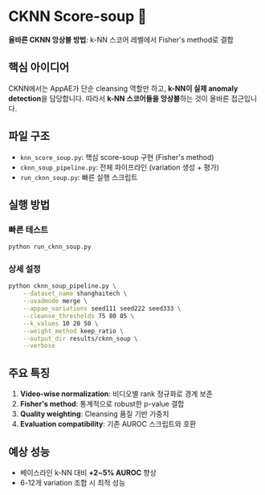 # CKNN Score-soup 🎯

**올바른 CKNN 앙상블 방법**: k-NN 스코어 레벨에서 Fisher's method로 결합

## 핵심 아이디어

CKNN에서는 AppAE가 단순 cleansing 역할만 하고, **k-NN이 실제 anomaly detection**을 담당합니다.
따라서 **k-NN 스코어들을 앙상블**하는 것이 올바른 접근입니다.

## 파일 구조

- `knn_score_soup.py`: 핵심 score-soup 구현 (Fisher's method)
- `cknn_soup_pipeline.py`: 전체 파이프라인 (variation 생성 + 평가)
- `run_cknn_soup.py`: 빠른 실행 스크립트

## 실행 방법

### 빠른 테스트
```bash
python run_cknn_soup.py
```

### 상세 설정
```bash
python cknn_soup_pipeline.py \
    --dataset_name shanghaitech \
    --uvadmode merge \
    --appae_variations seed111 seed222 seed333 \
    --cleanse_thresholds 75 80 85 \
    --k_values 10 20 50 \
    --weight_method keep_ratio \
    --output_dir results/cknn_soup \
    --verbose
```

## 주요 특징

1. **Video-wise normalization**: 비디오별 rank 정규화로 경계 보존
2. **Fisher's method**: 통계적으로 robust한 p-value 결합  
3. **Quality weighting**: Cleansing 품질 기반 가중치
4. **Evaluation compatibility**: 기존 AUROC 스크립트와 호환

## 예상 성능

- 베이스라인 k-NN 대비 **+2~5% AUROC** 향상
- 6-12개 variation 조합 시 최적 성능
